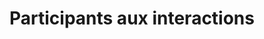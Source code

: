 ---
title: Participants aux interactions
permalink: /diagrammes-d-interaction/#participants-aux-interactions
nav_order: 3
parent: Diagrammes d'interaction
---